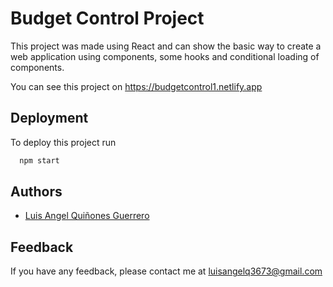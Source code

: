 
# Budget Control Project

This project was made using React and can show the basic way to create a web application using components, some hooks and conditional loading of components.

You can see this project on https://budgetcontrol1.netlify.app

## Deployment

To deploy this project run

```bash
  npm start
```

  
## Authors

- [Luis Angel Quiñones Guerrero](https://github.com/luisangelq)

  
## Feedback

If you have any feedback, please contact me at luisangelq3673@gmail.com

  
